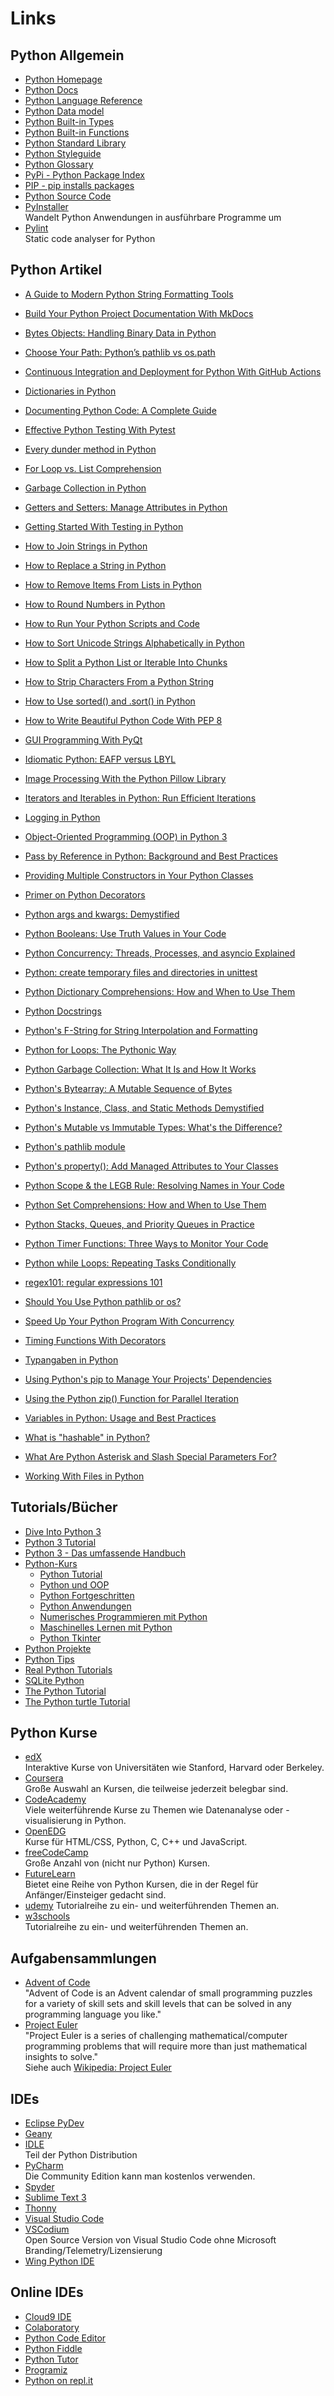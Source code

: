 # Links

## Python Allgemein
* [Python Homepage](https://python.org)
* [Python Docs](https://docs.python.org/3/)
* [Python Language Reference](https://docs.python.org/3.11/reference/index.html)
* [Python Data model](https://docs.python.org/3.11/reference/datamodel.html)
* [Python Built-in Types](https://docs.python.org/3.11/library/stdtypes.html)
* [Python Built-in Functions](https://docs.python.org/3.11/library/functions.html)
* [Python Standard Library](https://docs.python.org/3.11/library/index.html)
* [Python Styleguide](https://www.python.org/dev/peps/pep-0008/)
* [Python Glossary](https://docs.python.org/3/glossary.html)
* [PyPi - Python Package Index](https://pypi.org)
* [PIP - pip installs packages](https://pip.pypa.io/en/stable/quickstart/)
* [Python Source Code](https://github.com/python/cpython)
* [PyInstaller](https://www.pyinstaller.org/)  
  Wandelt Python Anwendungen in ausführbare Programme um
* [Pylint](https://www.pylint.org/)  
  Static code analyser for Python 

## Python Artikel
* [A Guide to Modern Python String Formatting Tools](https://realpython.com/python-formatted-output/)
* [Build Your Python Project Documentation With MkDocs](https://realpython.com/python-project-documentation-with-mkdocs/)
* [Bytes Objects: Handling Binary Data in Python](https://realpython.com/python-bytes/)
* [Choose Your Path: Python’s pathlib vs os.path](https://medium.com/@barila/choose-your-path-pythons-pathlib-vs-os-path-4de0b1e752dd)
* [Continuous Integration and Deployment for Python With GitHub Actions](https://realpython.com/github-actions-python/)
* [Dictionaries in Python](https://realpython.com/python-dicts/)
* [Documenting Python Code: A Complete Guide](https://realpython.com/documenting-python-code/)
* [Effective Python Testing With Pytest](https://realpython.com/pytest-python-testing/)
* [Every dunder method in Python](https://www.pythonmorsels.com/every-dunder-method/)
* [For Loop vs. List Comprehension](https://switowski.com/blog/for-loop-vs-list-comprehension/)
* [Garbage Collection in Python](https://www.geeksforgeeks.org/garbage-collection-python/)
* [Getters and Setters: Manage Attributes in Python](https://realpython.com/python-getter-setter/)
* [Getting Started With Testing in Python](https://realpython.com/python-testing/)
* [How to Join Strings in Python](https://realpython.com/python-join-string/)
* [How to Replace a String in Python](https://realpython.com/replace-string-python/)
* [How to Remove Items From Lists in Python](https://realpython.com/remove-item-from-list-python/)
* [How to Round Numbers in Python](https://realpython.com/python-rounding/)
* [How to Run Your Python Scripts and Code](https://realpython.com/run-python-scripts/)
* [How to Sort Unicode Strings Alphabetically in Python](https://realpython.com/python-sort-unicode-strings/)
* [How to Split a Python List or Iterable Into Chunks](https://realpython.com/how-to-split-a-python-list-into-chunks/)
* [How to Strip Characters From a Python String](https://realpython.com/python-strip/)
* [How to Use sorted() and .sort() in Python](https://realpython.com/python-sort/)
* [How to Write Beautiful Python Code With PEP 8](https://realpython.com/python-pep8/)
* [GUI Programming With PyQt](https://realpython.com/learning-paths/pyqt-gui-programming/)
* [Idiomatic Python: EAFP versus LBYL](https://devblogs.microsoft.com/python/idiomatic-python-eafp-versus-lbyl/)
* [Image Processing With the Python Pillow Library](https://realpython.com/image-processing-with-the-python-pillow-library/)
* [Iterators and Iterables in Python: Run Efficient Iterations](https://realpython.com/python-iterators-iterables/)
* [Logging in Python](https://realpython.com/python-logging/)
* [Object-Oriented Programming (OOP) in Python 3](https://realpython.com/python3-object-oriented-programming/)
* [Pass by Reference in Python: Background and Best Practices](https://realpython.com/python-pass-by-reference/)
* [Providing Multiple Constructors in Your Python Classes](https://realpython.com/python-multiple-constructors/)
* [Primer on Python Decorators](https://realpython.com/primer-on-python-decorators/)
* [Python args and kwargs: Demystified](https://realpython.com/python-kwargs-and-args/)
* [Python Booleans: Use Truth Values in Your Code](https://realpython.com/python-boolean/)
* [Python Concurrency: Threads, Processes, and asyncio Explained](https://newvick.com/python-concurrency/)
* [Python: create temporary files and directories in unittest](https://adamj.eu/tech/2024/12/30/python-temporary-files-directories-unittest/)
* [Python Dictionary Comprehensions: How and When to Use Them](https://realpython.com/python-dictionary-comprehension/)
* [Python Docstrings](https://www.geeksforgeeks.org/python-docstrings/)
* [Python's F-String for String Interpolation and Formatting](https://realpython.com/python-f-strings/)
* [Python for Loops: The Pythonic Way](https://realpython.com/python-for-loop/)
* [Python Garbage Collection: What It Is and How It Works](https://stackify.com/python-garbage-collection/)
* [Python's Bytearray: A Mutable Sequence of Bytes](https://realpython.com/python-bytearray/)
* [Python's Instance, Class, and Static Methods Demystified](https://realpython.com/instance-class-and-static-methods-demystified/)
* [Python's Mutable vs Immutable Types: What's the Difference?](https://realpython.com/python-mutable-vs-immutable-types/)
* [Python's pathlib module](https://www.pythonmorsels.com/pathlib-module/)
* [Python's property(): Add Managed Attributes to Your Classes](https://realpython.com/python-property/)
* [Python Scope & the LEGB Rule: Resolving Names in Your Code](https://realpython.com/python-scope-legb-rule/)
* [Python Set Comprehensions: How and When to Use Them](https://realpython.com/python-set-comprehension/)
* [Python Stacks, Queues, and Priority Queues in Practice](https://realpython.com/queue-in-python/)
* [Python Timer Functions: Three Ways to Monitor Your Code](https://realpython.com/python-timer/)
* [Python while Loops: Repeating Tasks Conditionally](https://realpython.com/python-while-loop/)
* [regex101: regular expressions 101](https://regex101.com/)
* [Should You Use Python pathlib or os?](https://betterprogramming.pub/should-you-be-using-pathlib-6f3a0fddec7e?gi=d6568d68af78)
* [Speed Up Your Python Program With Concurrency](https://realpython.com/python-concurrency/)
* [Timing Functions With Decorators](https://www.geeksforgeeks.org/timing-functions-with-decorators-python/)
* [Typangaben in Python](https://m.heise.de/developer/artikel/Explizite-Typangaben-in-Python-Segen-oder-Fluch-3964094.html?seite=all)

* [Using Python's pip to Manage Your Projects' Dependencies](https://realpython.com/what-is-pip/)
* [Using the Python zip() Function for Parallel Iteration](https://realpython.com/python-zip-function/)
* [Variables in Python: Usage and Best Practices](https://realpython.com/python-variables/)
* [What is "hashable" in Python?](https://www.pythonmorsels.com/what-are-hashable-objects/)
* [What Are Python Asterisk and Slash Special Parameters For?](https://realpython.com/python-asterisk-and-slash-special-parameters/)
* [Working With Files in Python](https://realpython.com/working-with-files-in-python/)

## Tutorials/Bücher
* [Dive Into Python 3](https://diveintopython3.problemsolving.io/)
* [Python 3 Tutorial](https://www.python-kurs.eu/python3_kurs.php)
* [Python 3 - Das umfassende Handbuch](https://openbook.rheinwerk-verlag.de/python/)
* [Python-Kurs](https://www.python-kurs.eu/index.php)  
    * [Python Tutorial](https://www.python-kurs.eu/python_kurs.php)
    * [Python und OOP](https://www.python-kurs.eu/einfuehrung_objektorientierte_programmierung_unter_python.php)
    * [Python Fortgeschritten](https://www.python-kurs.eu/fortgeschrittene_programmierung_in_Python.php)
    * [Python Anwendungen](https://www.python-kurs.eu/system_programmierung.php)
    * [Numerisches Programmieren mit Python](https://www.python-kurs.eu/numerisches_programmieren_in_Python.php)
    * [Maschinelles Lernen mit Python](https://www.python-kurs.eu/maschinelles_lernen.php)
    * [Python Tkinter](https://www.python-kurs.eu/python_tkinter.php)
* [Python Projekte](https://projects.raspberrypi.org/de-DE/projects)
* [Python Tips](https://book.pythontips.com/en/latest/)
* [Real Python Tutorials](https://realpython.com/)
* [SQLite Python](https://www.sqlitetutorial.net/sqlite-python/)
* [The Python Tutorial](https://docs.python.org/3/tutorial/)
* [The Python turtle Tutorial](https://docs.python.org/3/library/turtle.html)

## Python Kurse
* [edX](https://www.edx.org/)  
  Interaktive Kurse von Universitäten wie Stanford, Harvard oder Berkeley.
* [Coursera](https://www.coursera.org/)    
  Große Auswahl an Kursen, die teilweise jederzeit belegbar sind.
* [CodeAcademy](https://www.codecademy.com/)  
  Viele weiterführende Kurse zu Themen wie Datenanalyse oder -visualisierung 
  in Python.
* [OpenEDG](https://edube.org/)  
  Kurse für HTML/CSS, Python, C, C++ und JavaScript.
* [freeCodeCamp](https://www.freecodecamp.org/)  
  Große Anzahl von (nicht nur Python) Kursen.
* [FutureLearn](https://www.futurelearn.com/search?filter_type=course&q=Python)  
  Bietet eine Reihe von Python Kursen, die in der Regel für Anfänger/Einsteiger 
  gedacht sind.
* [udemy](https://udemy.com/) 
  Tutorialreihe zu ein- und weiterführenden Themen an.
* [w3schools](https://www.w3schools.com/python/)  
  Tutorialreihe zu ein- und weiterführenden Themen an.

## Aufgabensammlungen
* [Advent of Code](https://adventofcode.com/)  
  "Advent of Code is an Advent calendar of small programming puzzles for a variety of skill sets and skill levels that can be solved in any programming language you like."
* [Project Euler](https://projecteuler.net/)  
  "Project Euler is a series of challenging mathematical/computer programming problems that will require more than just mathematical insights to solve."  
   Siehe auch 
   [Wikipedia: Project Euler](https://de.wikipedia.org/wiki/Project_Euler)

##  IDEs
* [Eclipse PyDev](https://www.pydev.org/)
* [Geany](https://www.geany.org/)
* [IDLE](https://docs.python.org/3/library/idle.html)  
  Teil der Python Distribution
* [PyCharm](https://www.jetbrains.com/pycharm/)  
  Die Community Edition kann man kostenlos verwenden.
* [Spyder](https://www.spyder-ide.org/)
* [Sublime Text 3](https://www.sublimetext.com/3)
* [Thonny](https://thonny.org/)
* [Visual Studio Code](https://code.visualstudio.com/download)
* [VSCodium](https://github.com/VSCodium/vscodium/releases)  
  Open Source Version von Visual Studio Code ohne 
  Microsoft Branding/Telemetry/Lizensierung
* [Wing Python IDE](https://wingware.com/)  

## Online IDEs
* [Cloud9 IDE](https://aws.amazon.com/cloud9)
* [Colaboratory](https://colab.research.google.com/)
* [Python Code Editor](https://editor.raspberrypi.org/)
* [Python Fiddle](http://pythonfiddle.com/)
* [Python Tutor](https://pythontutor.com)
* [Programiz](https://www.programiz.com/python-programming/online-compiler/)
* [Python on repl.it](https://repl.it/languages/python3)

